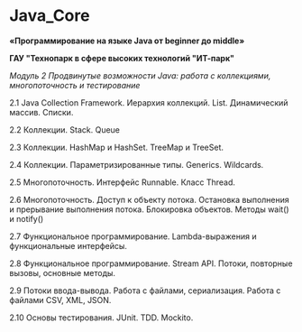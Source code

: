 # Java_Core

**«Программирование на языке Java от beginner до middle»**

**ГАУ "Технопарк в сфере высоких технологий "ИТ-парк"**

*Модуль 2
Продвинутые возможности Java: работа с коллекциями, многопоточность и тестирование*

2.1 Java Collection Framework. Иерархия коллекций. List. Динамический массив. Списки. 

2.2 Коллекции. Stack. Queue 

2.3 Коллекции. HashMap и HashSet. TreeMap и TreeSet. 

2.4 Коллекции. Параметризированные типы. Generics. Wildcards. 

2.5 Многопоточность. Интерфейс Runnable. Класс Thread. 

2.6 Многопоточность. Доступ к объекту потока. Остановка выполнения и прерывание выполнения потока. Блокировка объектов. Методы wait() и notify() 

2.7 Функциональное программирование. Lambda-выражения и функциональные интерфейсы. 

2.8 Функциональное программирование. Stream API. Потоки, повторные вызовы, основные методы. 

2.9 Потоки ввода-вывода. Работа с файлами, сериализация. Работа с файлами CSV, XML, JSON. 

2.10 Основы тестирования. JUnit. TDD. Mockito.